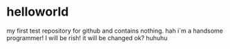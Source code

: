 # helloworld
my first test repository for github and contains nothing.
hah i`m a handsome programmer!
I will be rish!
it will be changed ok?
huhuhu

